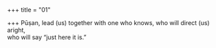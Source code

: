 +++
title = "01"

+++
Pūṣan, lead (us) together with one who knows, who will direct (us)  aright,  
who will say “just here it is.”  